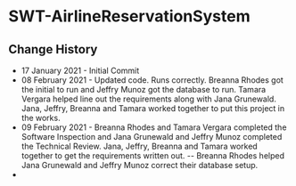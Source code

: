 # SWT-AirlineReservationSystem
## Change History
- 17 January 2021 - Initial Commit 
- 08 February 2021 - Updated code. Runs correctly. Breanna Rhodes got the initial to run and Jeffry Munoz got the database to run. Tamara Vergara helped line out the requirements along with Jana Grunewald. Jana, Jeffry, Breanna and Tamara worked together to put this project in the works.
- 09 February 2021 - Breanna Rhodes and Tamara Vergara completed the Software Inspection and Jana Grunewald and Jeffry Munoz completed the Technical Review. Jana, Jeffry, Breanna and Tamara worked together to get the requirements written out. 
-- Breanna Rhodes helped Jana Grunewald and Jeffry Munoz correct their database setup. 
- 
